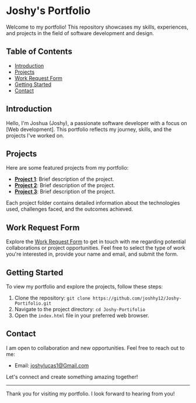 # Joshy's Portfolio

Welcome to my portfolio! This repository showcases my skills, experiences, and projects in the field of software development and design.

## Table of Contents

- [Introduction](#introduction)
- [Projects](#projects)
- [Work Request Form](#work-request-form)
- [Getting Started](#getting-started)
- [Contact](#contact)

## Introduction

Hello, I'm Joshua (Joshy), a passionate software developer with a focus on [Web development]. This portfolio reflects my journey, skills, and the projects I've worked on.

## Projects

Here are some featured projects from my portfolio:

- **[Project 1](#)**: Brief description of the project.
- **[Project 2](#)**: Brief description of the project.
- **[Project 3](#)**: Brief description of the project.

Each project folder contains detailed information about the technologies used, challenges faced, and the outcomes achieved.

## Work Request Form

Explore the [Work Request Form](#) to get in touch with me regarding potential collaborations or project opportunities. Feel free to select the type of work you're interested in, provide your name and email, and submit the form.

## Getting Started

To view my portfolio and explore the projects, follow these steps:

1. Clone the repository: `git clone https://github.com/joshhy12/Joshy-Portifolio.git`
2. Navigate to the project directory: `cd Joshy-Portifolio`
3. Open the `index.html` file in your preferred web browser.

## Contact

I am open to collaboration and new opportunities. Feel free to reach out to me:

- Email: [joshylucas1@Gmail.com](mailto:joshylucas1@gmail.com)

Let's connect and create something amazing together!

---

Thank you for visiting my portfolio. I look forward to hearing from you!
